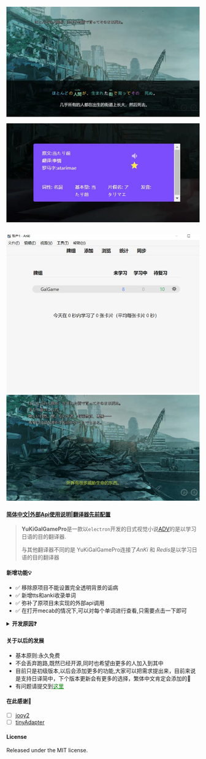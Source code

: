 
![yuki-logo](static/example/running_six.webp)

![](static/example/running_two.webp)

![yuki](static/example/running_five.webp)
![yuki](static/example/running_three.webp)
---
#### [简体中文](README.md)|[外部Api使用说明](TRANSLATIONAPI.md)|[翻译器先前配置](USERGUIDE.md)
> **YuKiGalGamePro**是一款以`electron`开发的日式视觉小说[ADV](https://en.wikipedia.org/wiki/Visual_novel)的是以学习日语的目的翻译器.
>
> 与其他翻译器不同的是
> YuKiGalGamePro连接了*AnKi* 和 *Redis*是以学习日语的目的翻译器
#### 新增功能💡
+ ✅ 移除原项目不能设置完全透明背景的诟病  
+ ✅ 新增tts和anki收录单词  
+ ✅ 弥补了原项目未实现的外部api调用  
+ ✅ 在打开mecab的情况下,可以对每个单词进行查看,只需要点击一下即可  

<details>
<summary><b>开发原因❓</b></summary>

> 提到这个话题,内心**无比沉重**,市面上既然有了那么多的翻译器为什么还要做一个而且还要起名为**YuKiGalGamePro**?

* 😑 对于使用者:  
  游戏玩久了或许会说一些日语,但是普通教材又看不进去,只在学习**特色文化**的时候发现自己能学进去,无奈词语太多,记不住,学过就忘,为了加强记忆与纠正发音,因此做了这款翻译器

* 😗 对于开发者:  
  目前主流的翻译器采用python和c#进行开发,但是由于web从业者众多,对于很多新人小白来说使用vue进行开发好处众多,既加深了对于vue的了解为以后工作做了铺垫又体验到了开源的乐趣

* 😟 对于作者自身:
  1. Gal爱好者,之前对于这类作品一直付费,加上本身是学习web的纯纯小白一个,
  一次机会接触到了这个原项目[YuKiGalGame](https://github.com/project-yuki/YUKI),看着是使用vue进行开发的,所以准备自己研究研究但是一直再拖,当自己的技能有所增长的时候,发现这个项目已经没有人维护了.
  2. 本来是打算维护一下这个原项目,但是发现原项目过于老旧,而且对于原来的框架
  有很大的改进空间,于是对这个项目进行了一次重构,加进了很多自己的想法

</details>

#### 关于以后的发展
* 基本原则:永久免费
* 不会丢弃跑路,既然已经开源,同时也希望由更多的人加入到其中
* 目前只是初级版本,以后会添加更多的功能,大家可以把需求提出来，目前来说是支持日译简中，下个版本更新会有更多的选择，繁体中文肯定会添加的🍍
* 有问题请提交到<a href="https://github.com/zzxdt/YuKiGalGamePro/issues" style="color: green;">这里</a>

#### 在此感谢🙏
* [ ] [jooy2](https://github.com/jooy2/vutron)  
* [ ] [tinyAdapter](https://github.com/project-yuki/YUKI)

#### License
 Released under the MIT license.
